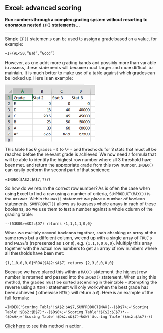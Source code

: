 ## Excel: advanced scoring

**Run numbers through a complex grading system without resorting to enormous
nested `IF()` statements...**

---

Simple `IF()` statements can be used to assign a grade based on a value, for
example:

```text
=IF(A1<50,”Bad”,”Good”)
```

However, as one adds more grading bands and possibly more than variable to
assess, these statements will become much larger and more difficult to maintain.
It is much better to make use of a table against which grades can be looked up.
Here is an example:

![_](_static/Scoring_Table_2.png)

This table has 6 grades - `E` to `A*` - and thresholds for 3 stats that must all
be reached before the relevant grade is achieved. We now need a formula that
will be able to identify the highest row number where all 3 threshold have been
met, and return the appropriate grade from this row number. `INDEX()` can easily
perform the second part of that sentence:

```text
=INDEX($A$2:$A$7,???)
```

So how do we return the correct row number? As is often the case when using
Excel to find a row using a number of criteria, `SUMPRODUCT(MAX())` is the
answer. Within the `MAX()` statement we place a number of boolean
statements. `SUMPRODUCT()`
allows us to assess whole arrays in each of these booleans, so we use them to
test a number against a whole column of the grading table:

```text
--(53800>=$D2:$D7) returns {1,1,1,1,0,0}
```

When we multiply several booleans together, each checking an array of the same
rows but a different column, we end up with a single array of `TRUE`'s
and `FALSE`'s (represented as `1` or `0`), e.g. `{1,1,0,0,0,0}`. Multiply this
array together with the actual row numbers to get an array of row numbers where
all thresholds have been met:

```text
{1,1,0,0,0,0}*ROW($A$2:$A$7) returns {2,3,0,0,0,0}
```

Because we have placed this within a `MAX()` statement, the highest row number
is returned and passed into the `INDEX()` statement. When using this method, the
grades must be sorted ascending in their table - attempting the reverse using a
`MIN()` statement will only work when the best grade has been achieved (
otherwise `MIN()` will return a `0`). Here is an example of the full formula:

```text
=INDEX('Scoring Table'!$A$2:$A$7,SUMPRODUCT(MAX(--($D$7>;='Scoring Table'!$B$2:$B$7)*--($D$8>;='Scoring Table'!$C$2:$C$7)*--($D$9>;='Scoring Table'!$D$2:$D$7)*ROW('Scoring Table'!$A$2:$A$7))))
```

[Click here](_static/Scoring_Table.xlsx) to see this method in action.
